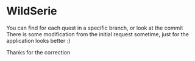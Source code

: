 # WildSerie

You can find for each quest in a specific branch, or look at the commit
There is some modification from the initial request sometime, just for the application looks better :)

Thanks for the correction
